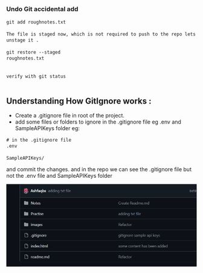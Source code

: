 ### Undo Git accidental add 

```
git add roughnotes.txt

The file is staged now, which is not required to push to the repo lets unstage it .

git restore --staged
roughnotes.txt


verify with git status 


```


## Understanding How GitIgnore works :

- Create a .gitignore file in root of the project.
- add some files or folders to ignore in the .gitignore file eg .env and SampleAPIKeys folder eg:

```
# in the .gitignore file
.env

SampleAPIKeys/

```
and commit the changes. and in the repo we can see the .gitignore file but not the .env file and SampleAPIKeys folder

![alt text](image.png)
